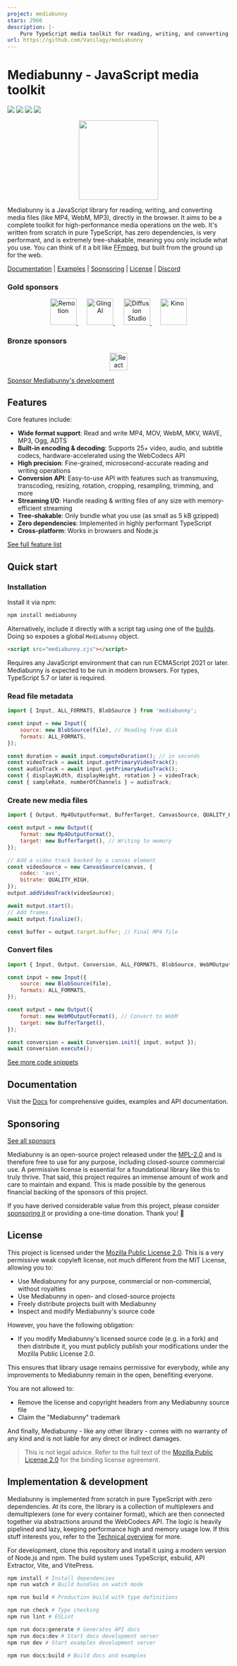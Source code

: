 ```yaml
---
project: mediabunny
stars: 2960
description: |-
    Pure TypeScript media toolkit for reading, writing, and converting video and audio files, directly in the browser.
url: https://github.com/Vanilagy/mediabunny
---
```


# Mediabunny - JavaScript media toolkit

[![](https://img.shields.io/npm/v/mediabunny)](https://www.npmjs.com/package/mediabunny)
[![](https://img.shields.io/bundlephobia/minzip/mediabunny)](https://bundlephobia.com/package/mediabunny)
[![](https://img.shields.io/npm/dm/mediabunny)](https://www.npmjs.com/package/mediabunny)
[![](https://img.shields.io/discord/1390044844285497344?logo=discord&label=Discord)](https://discord.gg/hmpkyYuS4U)

<div align="center">
    <img src="./docs/public/mediabunny-logo.svg" width="180" height="180">
</div>

Mediabunny is a JavaScript library for reading, writing, and converting media files (like MP4, WebM, MP3), directly in the browser. It aims to be a complete toolkit for high-performance media operations on the web. It's written from scratch in pure TypeScript, has zero dependencies, is very performant, and is extremely tree-shakable, meaning you only include what you use. You can think of it a bit like [FFmpeg](https://ffmpeg.org/), but built from the ground up for the web.

[Documentation](https://mediabunny.dev) | [Examples](https://mediabunny.dev/examples) | [Sponsoring](#sponsoring) | [License](#license) | [Discord](https://discord.gg/hmpkyYuS4U)

### Gold sponsors

<div align="center">
  <a href="https://remotion.dev/" target="_blank">
    <img src="./docs/public/sponsors/remotion.png" width="60" height="60" alt="Remotion">
  </a>
  &nbsp;&nbsp;&nbsp;&nbsp;
  <a href="https://www.gling.ai/" target="_blank">
    <img src="./docs/public/sponsors/gling.svg" width="60" height="60" alt="Gling AI">
  </a>
  &nbsp;&nbsp;&nbsp;&nbsp;
  <a href="https://diffusion.studio/" target="_blank">
    <img src="./docs/public/sponsors/diffusionstudio.png" width="60" height="60" alt="Diffusion Studio">
  </a>
  &nbsp;&nbsp;&nbsp;&nbsp;
  <a href="https://kino.ai/" target="_blank">
    <img src="./docs/public/sponsors/kino.jpg" width="60" height="60" alt="Kino">
  </a>
</div>

### Bronze sponsors

<div align="center">
  <a href="https://www.reactvideoeditor.com/" target="_blank">
    <img src="./docs/public/sponsors/rve.svg" width="40" height="40" alt="React Video Editor">
  </a>
</div>

[Sponsor Mediabunny's development](https://github.com/sponsors/Vanilagy)

## Features

Core features include:

- **Wide format support**: Read and write MP4, MOV, WebM, MKV, WAVE, MP3, Ogg, ADTS
- **Built-in encoding & decoding**: Supports 25+ video, audio, and subtitle codecs, hardware-accelerated using the WebCodecs API
- **High precision**: Fine-grained, microsecond-accurate reading and writing operations
- **Conversion API**: Easy-to-use API with features such as transmuxing, transcoding, resizing, rotation, cropping, resampling, trimming, and more
- **Streaming I/O**: Handle reading & writing files of any size with memory-efficient streaming
- **Tree-shakable**: Only bundle what you use (as small as 5 kB gzipped)
- **Zero dependencies**: Implemented in highly performant TypeScript
- **Cross-platform**: Works in browsers and Node.js

[See full feature list](https://mediabunny.dev/guide/introduction#features)

## Quick start

### Installation

Install it via npm:

```bash
npm install mediabunny
```

Alternatively, include it directly with a script tag using one of the [builds](https://github.com/Vanilagy/mediabunny/releases). Doing so exposes a global `Mediabunny` object.
```html
<script src="mediabunny.cjs"></script>
```

Requires any JavaScript environment that can run ECMAScript 2021 or later. Mediabunny is expected to be run in modern browsers. For types, TypeScript 5.7 or later is required.

### Read file metadata

```js
import { Input, ALL_FORMATS, BlobSource } from 'mediabunny';

const input = new Input({
    source: new BlobSource(file), // Reading from disk
    formats: ALL_FORMATS,
});

const duration = await input.computeDuration(); // in seconds
const videoTrack = await input.getPrimaryVideoTrack();
const audioTrack = await input.getPrimaryAudioTrack();
const { displayWidth, displayHeight, rotation } = videoTrack;
const { sampleRate, numberOfChannels } = audioTrack;
```

### Create new media files

```js
import { Output, Mp4OutputFormat, BufferTarget, CanvasSource, QUALITY_HIGH } from 'mediabunny';

const output = new Output({
    format: new Mp4OutputFormat(),
    target: new BufferTarget(), // Writing to memory
});

// Add a video track backed by a canvas element
const videoSource = new CanvasSource(canvas, {
    codec: 'avc',
    bitrate: QUALITY_HIGH,
});
output.addVideoTrack(videoSource);

await output.start();
// Add frames...
await output.finalize();

const buffer = output.target.buffer; // Final MP4 file
```

### Convert files

```js
import { Input, Output, Conversion, ALL_FORMATS, BlobSource, WebMOutputFormat } from 'mediabunny';

const input = new Input({
    source: new BlobSource(file),
    formats: ALL_FORMATS,
});

const output = new Output({
    format: new WebMOutputFormat(), // Convert to WebM
    target: new BufferTarget(),
});

const conversion = await Conversion.init({ input, output });
await conversion.execute();
```

[See more code snippets](https://mediabunny.dev/guide/quick-start)

## Documentation

Visit the [Docs](https://mediabunny.dev/guide/introduction) for comprehensive guides, examples and API documentation.

## Sponsoring

[See all sponsors](https://mediabunny.dev/#sponsors)

Mediabunny is an open-source project released under the <a href="https://choosealicense.com/licenses/mpl-2.0/" target="_blank">MPL-2.0</a> and is therefore free to use for any purpose, including closed-source commercial use. A permissive license is essential for a foundational library like this to truly thrive. That said, this project requires an immense amount of work and care to maintain and expand. This is made possible by the generous financial backing of the sponsors of this project.

If you have derived considerable value from this project, please consider [sponsoring it](https://github.com/sponsors/Vanilagy) or providing a one-time donation. Thank you! 🩷

## License

This project is licensed under the [Mozilla Public License 2.0](https://choosealicense.com/licenses/mpl-2.0/). This is a very permissive weak copyleft license, not much different from the MIT License, allowing you to:
- Use Mediabunny for any purpose, commercial or non-commercial, without royalties
- Use Mediabunny in open- and closed-source projects
- Freely distribute projects built with Mediabunny
- Inspect and modify Mediabunny's source code

However, you have the following obligation:
- If you modify Mediabunny's licensed source code (e.g. in a fork) and then distribute it, you must publicly publish your modifications under the Mozilla Public License 2.0.

This ensures that library usage remains permissive for everybody, while any improvements to Mediabunny remain in the open, benefiting everyone.

You are not allowed to:
- Remove the license and copyright headers from any Mediabunny source file
- Claim the "Mediabunny" trademark

And finally, Mediabunny - like any other library - comes with no warranty of any kind and is not liable for any direct or indirect damages.

> This is not legal advice. Refer to the full text of the [Mozilla Public License 2.0](https://choosealicense.com/licenses/mpl-2.0/) for the binding license agreement.

## Implementation & development

Mediabunny is implemented from scratch in pure TypeScript with zero dependencies. At its core, the library is a collection of multiplexers and demultiplexers (one for every container format), which are then connected together via abstractions around the WebCodecs API. The logic is heavily pipelined and lazy, keeping performance high and memory usage low. If this stuff interests you, refer to the [Technical overview](https://mediabunny.dev/guide/introduction#technical-overview) for more.

For development, clone this repository and install it using a modern version of Node.js and npm. The build system uses TypeScript, esbuild, API Extractor, Vite, and VitePress.

```bash
npm install # Install dependencies
npm run watch # Build bundles on watch mode

npm run build # Production build with type definitions

npm run check # Type checking
npm run lint # ESLint

npm run docs:generate # Generates API docs
npm run docs:dev # Start docs development server
npm run dev # Start examples development server

npm run docs:build # Build docs and examples
```
